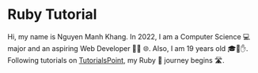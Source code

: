 # Ruby Tutorial
Hi, my name is Nguyen Manh Khang. In 2022, I am a Computer Science 💻 major and an aspiring Web Developer 👨‍💻 🌐. Also, I am 19 years old 🎓🎯✋.
Following tutorials on [TutorialsPoint](https://www.tutorialspoint.com/ruby/), my Ruby 💎 journey begins 🛣.